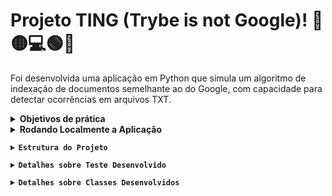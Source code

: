 # Projeto TING (Trybe is not Google)!	:red_circle::yellow_circle::computer::green_circle::large_blue_circle:

Foi desenvolvida uma aplicação em Python que simula um algoritmo de indexação de documentos semelhante ao do Google, com capacidade para detectar ocorrências em arquivos TXT.

<details>
  <summary><strong>Objetivos de prática</strong></summary><br />
    <ul>
      <li>Manipular Pilhas</li>
      <li>Manipular Deque</li>
      <li>Manipular Nó & Listas Ligadas</li>
      <li>Manipular Listas Duplamente Ligadas</li>
    </ul>
</details>
<details>
  <summary><strong>Rodando Localmente a Aplicação</strong></summary><br />
  
  <p>Para executar a aplicação e os testes, siga os passos abaixo:</p>
  <ol>
    <li>Clone o projeto.</li>
    <li>Abra o terminal e navegue até a raiz do projeto.</li>
    <li>Crie o ambiente virtual com o comando <code>python3 -m venv .venv</code>.</li>
    <li>Ative o ambiente virtual com o comando <code>source .venv/bin/activate</code>.</li>
    <li>Instale as dependências com o comando <code>python3 -m pip install -r dev-requirements.txt</code>.</li>
    <li>Para executar todos os testes, execute o comando <code>python3 -m pytest</code> na raiz do projeto.</li>
  </ol>
  <p>A seguir estão os exemplos para executar a aplicação, descritos no arquivo main.py. Para executar a aplicação, digite o seguinte comando: <code>python3 -m main</code></p>
    <ol>
    <li>Para criar uma instância da classe Queue e adicionar informações presentes nos arquivos TXT localizados no diretório 'statics':
      <dl>
        <dd><code>queue = Queue()</code></dd>
        <dd><code>process('statics/arquivo_teste.txt', queue)</dd>
        <dd><code>process('statics/nome_pedro.txt', queue)</code></dd>
        <dd><code>print('--> Primeiro Elemento da Fila:', queue.search(0))</code></dd>
        <dd><code>print('--> Segundo Elemento da Fila:', queue.search(1))</code></dd>
      </dl>
    </li>
    <li>Para localizar as informações por meio do índice usando a função 'file_metadata':
      <dl>
        <dd><code>file_metadata(queue, 0)</code> - Retorna o primeiro elemento</dd>
        <dd><code>file_metadata(queue, 1)</code> - Retorna o segundo elemento</dd>
        <dd><code>file_metadata(queue, 99)</code> - Retorna "Posição inválida"</dd>
      </dl>
    </li>
    <li>Para criar um relatório de busca de palavras presentes na instância usando as funções 'exists_word' e 'search_by_word':
      <dl>
        <dd><code>print(exists_word('adoção', queue))</code></dd>
        <dd>Retorno:
            [
              {
                'palavra': 'adoção',
                'arquivo': 'statics/arquivo_teste.txt,
                'ocorrencias': [
                    {'linha': 2},
                 ],
              },
            ]
        </dd>
        <dd><code>print(search_by_word('adoção', queue))</code></dd>
        <dd>Retorno:
            [
              {
                'palavra': 'adoção',
                'arquivo': 'statics/arquivo_teste.txt,
                'ocorrencias': [
                    {
                      'linha': 2,
                      'conteudo': 'é fundamental ressaltar que a adoção de políticas descentralizadoras nos obriga'
                    },
                 ],
              },
            ]
        </dd>
      </dl>
    </li>
    <li>Para remover as informações presentes na instância criada, use a função 'remove':
      <dl>
        <dd><code>remove(queue)</code> - Arquivo statics/arquivo_teste.txt removido com sucesso</dd>
        <dd><code>remove(queue)</code> - Arquivo statics/nome_pedro.txt removido com sucesso</dd>
        <dd><code>file_metadata(queue, 0)</code> - Retorna "Posição inválida"</dd>
      </dl>
    </li>
  </ol>
</details>
<details>
  <summary><strong>Estrutura do Projeto</strong></summary><br />

  ```
.
├──statics
│   ├──🔸arquivo_teste.csv
│   ├──🔸arquivo_teste.txt
│   ├──🔸nome_pedro.txt
│   ├──🔸novo_paradigma_globalizado-min.txt
│   └──🔸novo_paradigma_globalizado.txt
├──tests
│   ├──priority_queue
│   │   ├──🔹test_priority_queue.py
│   │   └──🔸__init__.py
│   └──🔸__init__.py
├──ting_file_management
│   ├──🔸__init__.py
│   ├──🔸abstract_queue.py
│   ├──🔹file_management.py
│   ├──🔹file_process.py
│   ├──🔸priority_queue.py
│   └──🔹queue.py
├──ting_word_searches
│   ├──🔸__init__.py
│   └──🔹word_search.py
├──🔸dev-requirements.txt
├──🔹main.py
├── 🔸pyproject.toml
├── 🔹README.md
├── 🔸requirements.txt
├── 🔸setup.cfg
└── 🔸setup.py
  
    Legenda:
  🔸Arquivos de propriedade intelectual da Trybe
  🔹Arquivos desenvolvidos por mim
  ```
</details>
<details>
  <summary><strong>Detalhes sobre Teste Desenvolvido</strong></summary><br />
  <p>tests/priority_queue/test_priority_queue.py</p>
    <ul>
      <li>Implementação dos testes para a classe PriorityQueue</li>
      <li>Garante que arquivos com menos de 5 linhas são armazenados de forma prioritária na fila.</li>
    </ul>	
</details>
<details>
  <summary><strong>Detalhes sobre Classes Desenvolvidos</strong></summary><br />
  <p>ting_file_management/queue.py</p>
    <ul>
      <li>Classe criada para armazenamento de arquivos por filas</li>
    </ul>	
  <p>ting_file_management/file_management.py</p>
    <ul>
      <li>Função capaz de ler os arquivos TXT e retorna em formato de array/lista</li>
    </ul>
  <p>ting_file_management/file_process.py</p>
    <ul>
      <li>Função <code>process</code> - importa informações do arquivo TXT e adicionar na instância da Classe Queue informada</li>
      <li>Função <code>remove</code> - remove o primeiro arquivo presente na instância informada</li>
      <li>Função <code>file_metadata</code> - encontra um dado presente na instância atráves do index informado</li>
    </ul>
  <p>ting_word_searches/word_search.py</p>
    <ul>
      <li>Função <code>exists_word</code> - verifica existência de uma palavra em todos os arquivos processados, retornando um relatório simplificado</li>
      <li>Função <code>search_by_word</code> - verifica existência de uma palavra em todos os arquivos processados, retornando um relatório completo</li>
    </ul>
</details>

